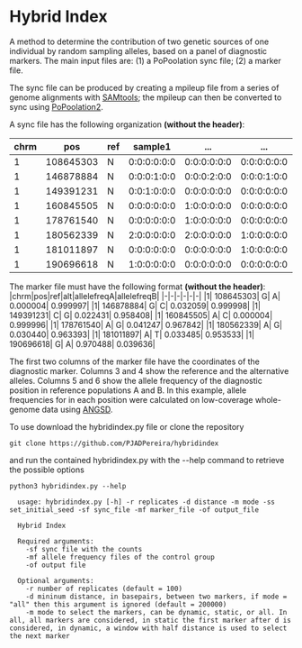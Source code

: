 # Hybrid Index
A method to determine the contribution of two genetic sources of one individual by random sampling alleles, based on a panel of diagnostic markers. The main input files are: (1) a PoPoolation sync file; (2) a marker file. 


The sync file can be produced by creating a mpileup file from a series of genome alignments with [SAMtools](https://www.htslib.org); the mpileup can then be converted to sync using [PoPoolation2](https://sourceforge.net/p/popoolation2).

A sync file has the following organization **(without the header)**:

|chrm|pos|ref|sample1|...|...|...|sampleN|
|----|---|---|-------|---|----|---|----|
|1|108645303|N	|0:0:0:0:0:0	|0:0:0:0:0:0	|0:0:0:0:0:0	|0:0:0:0:0:0	|0:0:0:0:0:0|
|1  |146878884|	N	|0:0:0:1:0:0	|0:0:0:2:0:0	|0:0:0:1:0:0	|0:0:0:2:0:0	|0:0:0:2:0:0|
|1  |149391231|	N	|0:0:1:0:0:0	|0:0:0:0:0:0	|0:0:0:0:0:0	|0:0:0:0:0:0	|0:0:0:0:0:0|
|1  |160845505|	N	|0:0:0:0:0:0	|1:0:0:0:0:0	|0:0:0:0:0:0	|0:0:0:0:0:0	|0:0:0:0:0:0|
|1  |178761540|	N	|0:0:0:0:0:0	|1:0:0:0:0:0	|0:0:0:0:0:0	|0:0:0:0:0:0	|0:0:0:0:0:0|
|1  |180562339|	N	|2:0:0:0:0:0	|2:0:0:0:0:0	|1:0:0:0:0:0	|1:0:0:0:0:0	|2:0:0:0:0:0|
|1  |181011897|	N	|0:0:0:0:0:0	|0:0:0:0:0:0	|1:0:0:0:0:0	|1:0:0:0:0:0	|2:0:0:0:0:0|
|1  |190696618|	N	|1:0:0:0:0:0	|0:0:0:0:0:0	|0:0:0:0:0:0	|0:0:0:1:0:0	|0:0:0:0:0:0|


The marker file must have the following format **(without the header)**:
|chrm|pos|ref|alt|allelefreqA|allelefreqB|
|-|-|-|-|-|-|
|1| 108645303|	G|	A|	0.000004|	0.999997|
|1|	146878884|	G|	C|	0.032059|	0.999998|
|1|	149391231|	C|	G|	0.022431|	0.958408|
|1|	160845505|	A|	C|	0.000004|	0.999996|
|1|	178761540|	A|	G|	0.041247|	0.967842|
|1|	180562339|	A|	G|	0.030440|	0.963393|
|1|	181011897|	A|	T|	0.033485|	0.953533|
|1|	190696618|	G|	A|	0.970488|	0.039636|


The first two columns of the marker file have the coordinates of the diagnostic marker. Columns 3 and 4 show the reference and the alternative alleles. Columns 5 and 6 show the allele frequency of the diagnostic position in reference populations A and B. In this example, allele frequencies for in each position were calculated on low-coverage whole-genome data using [ANGSD](http://www.popgen.dk/angsd/index.php/ANGSD).






To use download the hybridindex.py file or clone the repository 

```
git clone https://github.com/PJADPereira/hybridindex
```

and run the contained hybridindex.py with the --help command to retrieve the possible options

```
python3 hybridindex.py --help
```
```
  usage: hybridindex.py [-h] -r replicates -d distance -m mode -ss set_initial_seed -sf sync_file -mf marker_file -of output_file

  Hybrid Index

  Required arguments:
    -sf sync file with the counts
    -mf allele frequency files of the control group
    -of output file

  Optional arguments:
    -r number of replicates (default = 100)
    -d mininum distance, in basepairs, between two markers, if mode = "all" then this argument is ignored (default = 200000)
    -m mode to select the markers, can be dynamic, static, or all. In all, all markers are considered, in static the first marker after d is considered, in dynamic, a window with half distance is used to select the next marker

```

